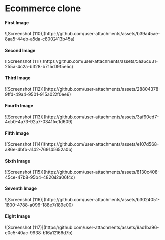 <h1>Ecommerce clone</h1>
<h4>First Image</h4>
![Screenshot (110)](https://github.com/user-attachments/assets/b39a45ae-8aa5-44eb-a5da-c8002413b45a)


<h4>Second Image</h4>
![Screenshot (111)](https://github.com/user-attachments/assets/5aa6c631-255a-4c2a-b328-b715d09f5e5c)


<h4>Third Image</h4>
![Screenshot (112)](https://github.com/user-attachments/assets/28804378-9ffd-49a4-9501-915a022f0ee6)


<h4>Fourth Image</h4>
![Screenshot (113)](https://github.com/user-attachments/assets/3af90ed7-4cb0-4a73-92a7-0341fcc1d609)


<h4>Fifth Image</h4>
![Screenshot (114)](https://github.com/user-attachments/assets/e107d568-a86e-4bfb-a142-769145652a0b)


<h4>Sixth Image</h4>
![Screenshot (115)](https://github.com/user-attachments/assets/8130c408-45ce-47b8-95b4-4820d2a06f4c)


<h4>Seventh Image</h4>
![Screenshot (116)](https://github.com/user-attachments/assets/b3024051-1800-4788-a096-188e7a189e00)


<h4>Eight Image</h4>
![Screenshot (117)](https://github.com/user-attachments/assets/9ad1ba96-e0c5-40ac-9938-b16a12166d7b)
